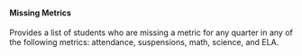 #### Missing Metrics

Provides a list of students who are missing a metric for any quarter in any of the following metrics: attendance, suspensions, math, science, and ELA. 

